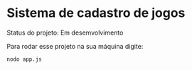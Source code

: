 <h1>Sistema de cadastro de jogos</h1>

Status do projeto: Em desemvolvimento

Para rodar esse projeto na sua máquina digite:

```
nodo app.js
```
